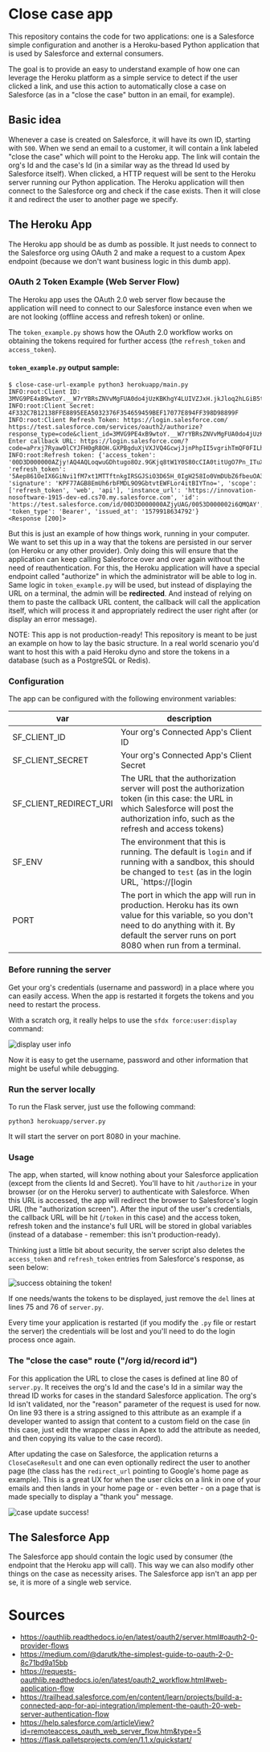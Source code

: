 # Close case app

This repository contains the code for two applications: one is a Salesforce simple configuration and another is a Heroku-based Python application that is used by Salesforce and external consumers.

The goal is to provide an easy to understand example of how one can leverage the Heroku platform as a simple service to detect if the user clicked a link, and use this action to automatically close a case on Salesforce (as in a "close the case" button in an email, for example).

## Basic idea

Whenever a case is created on Salesforce, it will have its own ID, starting with `500`. When we send an email to a customer, it will contain a link labeled "close the case" which will point to the Heroku app. The link will contain the org's Id and the case's Id (in a similar way as the thread Id used by Salesforce itself). When clicked, a HTTP request will be sent to the Heroku server running our Python application. The Heroku application will then connect to the Salesforce org and check if the case exists. Then it will close it and redirect the user to another page we specify.

## The Heroku App

The Heroku app should be as dumb as possible. It just needs to connect to the Salesforce org using OAuth 2 and make a request to a custom Apex endpoint (because we don't want business logic in this dumb app).

### OAuth 2 Token Example (Web Server Flow)

The Heroku app uses the OAuth 2.0 web server flow because the application will need to connect to our Salesforce instance even when we are not looking (offline access and refresh token) or online.

The `token_example.py` shows how the OAuth 2.0 workflow works on obtaining the tokens required for further access (the `refresh_token` and `access_token`).

#### `token_example.py` output sample:

```
$ close-case-url-example python3 herokuapp/main.py
INFO:root:Client ID: 3MVG9PE4xB9wtoY.__W7rYBRsZNVvMgFUA0do4jUzKBKhgY4LUIVZJxH.jkJloq2hLGiB5tk6hNQEAfvQxVux
INFO:root:Client Secret: 4F332C7B12138FFE8895EEA5032376F354659459BEF17077E894FF398D98899F
INFO:root:Client Refresh Token: https://login.salesforce.com/
https://test.salesforce.com/services/oauth2/authorize?response_type=code&client_id=3MVG9PE4xB9wtoY.__W7rYBRsZNVvMgFUA0do4jUzKBKhgY4LUIVZJxH.jkJloq2hLGiB5tk6hNQEAfvQxVux&redirect_uri=https%3A%2F%2Flogin.salesforce.com%2F&scope=refresh_token+api+web&state=zBLzYlNdCMQFLpVicKPICr4UsQBauy
Enter callback URL: https://login.salesforce.com/?code=aPrxj7Ryaw0lCYJFH0gR8OH.GXPBgduXjVXJVQ4GcwjJjnPhpII5vgrihTmQF0FILhQJcxy2aQ%3D%3D&state=zBLzYlNdCMQFLpVicKPICr4UsQBauy
INFO:root:Refresh token: {'access_token': '00D3D000000AZjy!AQ4AQLoqwuGDhtugo8Oz.9GKjq8tW1Y0S80cCIA0titUgO7Pn_ITuXnQE0t84xTvf2awB.QFMs1v1SmQ3AZZXi_BCWvsOr9K', 'refresh_token': '5Aep861OeIX6GiNvi1fM7xt1MTTftnkgIRSGJSiO3D65H_0IgH258Io0VmDUbZ6fbeuOA3jhIUqM1rAh0hrEXNz', 'signature': 'KPF77AGB8EmUh6rbFMDL9O9GbtvtEWFLor4itBIYTno=', 'scope': ['refresh_token', 'web', 'api'], 'instance_url': 'https://innovation-nosoftware-1915-dev-ed.cs70.my.salesforce.com', 'id': 'https://test.salesforce.com/id/00D3D000000AZjyUAG/0053D000002i6QMQAY', 'token_type': 'Bearer', 'issued_at': '1579918634792'}
<Response [200]>
```

But this is just an example of how things work, running in your computer. We want to set this up in a way that the tokens are persisted in our server (on Heroku or any other provider). Only doing this will ensure that the application can keep calling Salesforce over and over again without the need of reauthentication. For this, the Heroku application will have a special endpoint called "authorize" in which the administrator will be able to log in. Same logic in `token_example.py` will be used, but instead of displaying the URL on a terminal, the admin will be **redirected**. And instead of relying on them to paste the callback URL content, the callback will call the application itself, which will process it and appropriately redirect the user right after (or display an error message).

NOTE: This app is not production-ready! This repository is meant to be just an example on how to lay the basic structure. In a real world scenario you'd want to host this with a paid Heroku dyno and store the tokens in a database (such as a PostgreSQL or Redis).

### Configuration

The app can be configured with the following environment variables:

|var|description|
|---|---|
|SF_CLIENT_ID|Your org's Connected App's Client ID|
|SF_CLIENT_SECRET|Your org's Connected App's Client Secret|
|SF_CLIENT_REDIRECT_URI|The URL that the authorization server will post the authorization token (in this case: the URL in which Salesforce will post the authorization info, such as the refresh and access tokens)|
|SF_ENV|The environment that this is running. The default is `login` and if running with a sandbox, this should be changed to `test` (as in the login URL, `https://[login|test].salesforce.com`)|
|PORT|The port in which the app will run in production. Heroku has its own value for this variable, so you don't need to do anything with it. By default the server runs on port 8080 when run from a terminal.|

### Before running the server

Get your org's credentials (username and password) in a place where you can easily access. When the app is restarted it forgets the tokens and you need to restart the process.

With a scratch org, it really helps to use the `sfdx force:user:display` command:

![display user info][user_display]

Now it is easy to get the username, password and other information that might be useful while debugging.

### Run the server locally

To run the Flask server, just use the following command:

```shell
python3 herokuapp/server.py
```

It will start the server on port 8080 in your machine.

### Usage

The app, when started, will know nothing about your Salesforce application (except from the clients Id and Secret). You'll have to hit `/authorize` in your browser (or on the Heroku server) to authenticate with Salesforce. When this URL is accessed, the app will redirect the browser to Salesforce's login URL (the "authorization screen"). After the input of the user's credentials, the callback URL will be hit (`/token` in this case) and the access token, refresh token and the instance's full URL will be stored in global variables (instead of a database - remember: this isn't production-ready).

Thinking just a little bit about security, the server script also deletes the `access_token` and `refresh_token` entries from Salesforce's response, as seen below:

![success obtaining the token!][token_success]

If one needs/wants the tokens to be displayed, just remove the `del` lines at lines 75 and 76 of `server.py`.

Every time your application is restarted (if you modify the `.py` file or restart the server) the credentials will be lost and you'll need to do the login process once again.

### The "close the case" route ("/org id/record id")

For this application the URL to close the cases is defined at line 80 of `server.py`. It receives the org's Id and the case's Id in a similar way the thread ID works for cases in the standard Salesforce application. The org's Id isn't validated, nor the "reason" parameter of the request is used for now. On line 93 there is a string assigned to this attribute as an example if a developer wanted to assign that content to a custom field on the case (in this case, just edit the wrapper class in Apex to add the attribute as needed, and then copying its value to the case record).

After updating the case on Salesforce, the application returns a `CloseCaseResult` and one can even optionally redirect the user to another page (the class has the `redirect_url` pointing to Google's home page as example). This is a great UX for when the user clicks on a link in one of your emails and then lands in your home page or - even better - on a page that is made specially to display a "thank you" message.

![case update success!][case_update_success]

## The Salesforce App

The Salesforce app should contain the logic used by consumer (the endpoint that the Heroku app will call). This way we can also modify other things on the case as necessity arises. The Salesforce app isn't an app per se, it is more of a single web service.

# Sources

* https://oauthlib.readthedocs.io/en/latest/oauth2/server.html#oauth2-0-provider-flows
* https://medium.com/@darutk/the-simplest-guide-to-oauth-2-0-8c71bd9a15bb
* https://requests-oauthlib.readthedocs.io/en/latest/oauth2_workflow.html#web-application-flow
* https://trailhead.salesforce.com/en/content/learn/projects/build-a-connected-app-for-api-integration/implement-the-oauth-20-web-server-authentication-flow
* https://help.salesforce.com/articleView?id=remoteaccess_oauth_web_server_flow.htm&type=5
* https://flask.palletsprojects.com/en/1.1.x/quickstart/

[case_update_success]: images/case_update_success.png
[token_success]: images/token_success.png
[user_display]: images/user_display.png
